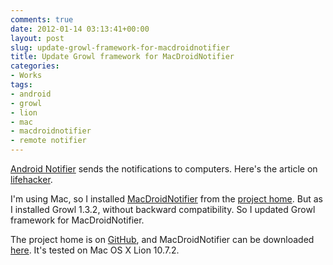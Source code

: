 ```yaml
---
comments: true
date: 2012-01-14 03:13:41+00:00
layout: post
slug: update-growl-framework-for-macdroidnotifier
title: Update Growl framework for MacDroidNotifier
categories:
- Works
tags:
- android
- growl
- lion
- mac
- macdroidnotifier
- remote notifier
---
```


[Android Notifier](https://market.android.com/details?id=org.damazio.notifier&hl=en) sends the notifications to computers. Here's the article on [lifehacker](http://lifehacker.com/5633074/android-notifier-sends-notifications-from-your-phone-to-growl).

I'm using Mac, so I installed [MacDroidNotifier](http://code.google.com/p/android-notifier/downloads/detail?name=MacDroidNotifier-0.2.9.dmg&can=2&q=) from the [project home](http://code.google.com/p/android-notifier/). But as I installed Growl 1.3.2, without backward compatibility. So I updated Growl framework for MacDroidNotifier.

The project home is on [GitHub](https://github.com/wwwjfy/MacDroidNotifier), and MacDroidNotifier can be downloaded [here](https://github.com/wwwjfy/MacDroidNotifier/downloads). It's tested on Mac OS X Lion 10.7.2.



